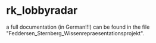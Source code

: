 # rk_lobbyradar

a full documentation (in German!!!) can be found in the file "Feddersen_Sternberg_Wissenrepraesentationsprojekt".

